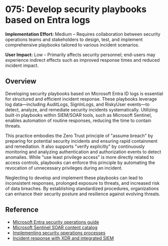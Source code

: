 # 075: Develop security playbooks based on Entra logs

**Implementation Effort:** Medium – Requires collaboration between security operations teams and stakeholders to design, test, and implement comprehensive playbooks tailored to various incident scenarios.

**User Impact:** Low – Primarily affects security personnel; end-users may experience indirect effects such as improved response times and reduced incident impact.

## Overview

Developing security playbooks based on Microsoft Entra ID logs is essential for structured and efficient incident response. These playbooks leverage log data—including AuditLogs, SignInLogs, and RiskyUser events—to detect, analyze, and remediate security incidents systematically. Utilizing built-in playbooks within SIEM/SOAR tools, such as Microsoft Sentinel, enables automation of routine responses, reducing the time to contain threats.

This practice embodies the Zero Trust principle of "assume breach" by preparing for potential security incidents and ensuring rapid containment and remediation. It also supports "verify explicitly" by continuously monitoring and analyzing authentication and authorization events to detect anomalies. While "use least privilege access" is more directly related to access controls, playbooks can enforce this principle by automating the revocation of unnecessary privileges during an incident.

Neglecting to develop and implement these playbooks can lead to inconsistent responses, prolonged exposure to threats, and increased risk of data breaches. By establishing standardized procedures, organizations can enhance their security posture and resilience against evolving threats.

## Reference

* [Microsoft Entra security operations guide](https://learn.microsoft.com/entra/architecture/security-operations-introduction)
* [Microsoft Sentinel SOAR content catalog](https://learn.microsoft.com/azure/sentinel/sentinel-soar-content)
* [Implementing security operations processes](https://learn.microsoft.com/security/operations/)
* [Incident response with XDR and integrated SIEM](https://learn.microsoft.com/security/zero-trust/siem-xdr-overview)
